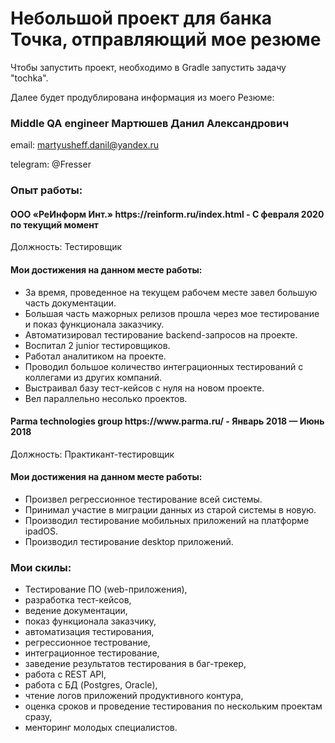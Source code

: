 # Небольшой проект для банка Точка, отправляющий мое резюме 

Чтобы запустить проект, необходимо в Gradle запустить задачу "tochka".

Далее будет продублирована информация из моего Резюме:

<h3> Middle QA engineer Мартюшев Данил Александрович </h3>

email: martyusheff.danil@yandex.ru

telegram: @Fresser

<h3> Опыт работы: </h3>
<h4>ООО «РеИнформ Инт.» https://reinform.ru/index.html - С февраля 2020 по текущий момент </h4>
Должность: Тестировщик

<h4> Мои достижения на данном месте работы: </h4>
<ul>
 <li>За время, проведенное на текущем рабочем месте завел большую часть документации.
 <li>Большая часть мажорных релизов прошла через мое тестирование и показ функционала заказчику.
 <li>Автоматизировал тестирование backend-запросов на проекте.
 <li>Воспитал 2 junior тестировщиков.
 <li>Работал аналитиком на проекте.
 <li>Проводил большое количество интеграционных тестирований с коллегами из других компаний.
 <li>Выстраивал базу тест-кейсов с нуля на новом проекте.
 <li>Вел параллельно несолько проектов.
</ul>


<h4>Parma technologies group https://www.parma.ru/ - Январь 2018 — Июнь 2018 </h4>

Должность: Практикант-тестировщик
<h4> Мои достижения на данном месте работы: </h4>
<ul>
  <li>Произвел регрессионное тестирование всей системы.
  <li>Принимал участие в миграции данных из старой системы в новую.
  <li>Производил тестирование мобильных приложений на платформе ipadOS.
  <li>Производил тестирование desktop приложений.
</ul>

<h3> Мои скилы: </h3>
<ul>
  <li>Тестирование ПО (web-приложения), 
  <li>разработка тест-кейсов, 
  <li>ведение документации, 
  <li>показ функционала заказчику, 
  <li>автоматизация тестирования, 
  <li>регрессионное тестрование, 
  <li>интеграционное тестирование,
  <li>заведение результатов тестирования в баг-трекер, 
  <li>работа с REST API, 
  <li>работа с БД (Postgres, Oracle), 
  <li>чтение логов приложений продуктивного контура, 
  <li>оценка сроков и проведение тестирования по нескольким проектам сразу,
  <li>менторинг молодых специалистов.
</ul>
